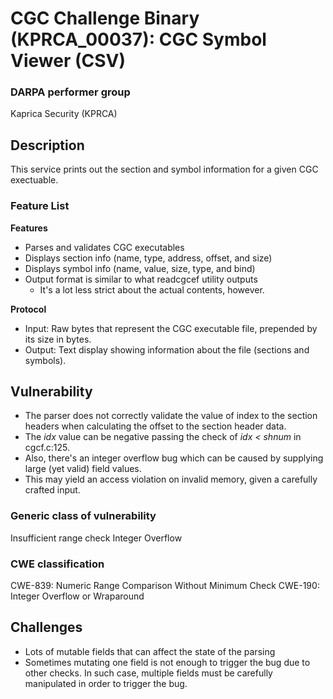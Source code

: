 # CGC Challenge Binary (KPRCA\_00037): CGC Symbol Viewer (CSV)

### DARPA performer group
Kaprica Security (KPRCA)

## Description

This service prints out the section and symbol information for a given CGC exectuable.

### Feature List

**Features**

- Parses and validates CGC executables
- Displays section info (name, type, address, offset, and size)
- Displays symbol info (name, value, size, type, and bind)
- Output format is similar to what readcgcef utility outputs
  - It's a lot less strict about the actual contents, however.

**Protocol**

- Input: Raw bytes that represent the CGC executable file, prepended by its size in bytes.
- Output: Text display showing information about the file (sections and symbols).

## Vulnerability

- The parser does not correctly validate the value of index to the section headers when calculating the offset to the section header data.
- The *idx* value can be negative passing the check of *idx < shnum* in cgcf.c:125.
- Also, there's an integer overflow bug which can be caused by supplying large (yet valid) field values.
- This may yield an access violation on invalid memory, given a carefully crafted input.

### Generic class of vulnerability

Insufficient range check
Integer Overflow

### CWE classification

CWE-839: Numeric Range Comparison Without Minimum Check
CWE-190: Integer Overflow or Wraparound

## Challenges

- Lots of mutable fields that can affect the state of the parsing
- Sometimes mutating one field is not enough to trigger the bug due to other checks. In such case, multiple fields must be carefully manipulated in order to trigger the bug.
